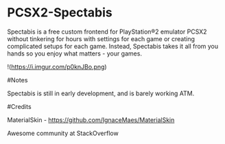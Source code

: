 # PCSX2-Spectabis

Spectabis is a free custom frontend for PlayStation®2 emulator PCSX2 without tinkering for hours with settings for each game or creating complicated setups for each game. Instead, Spectabis takes it all from you hands so you enjoy what matters - your games.

!(https://i.imgur.com/p0knJBo.png)


#Notes

Spectabis is still in early development, and is barely working ATM.

#Credits

MaterialSkin - https://github.com/IgnaceMaes/MaterialSkin

Awesome community at StackOverflow
